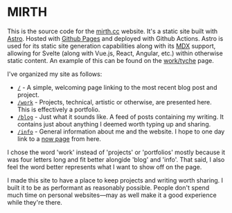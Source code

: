 # MIRTH

This is the source code for the [mirth.cc](https://mirth.cc) website. It's a static site built with [Astro](https://astro.build). Hosted with [Github Pages](https://pages.github.com) and deployed with Github Actions. Astro is used for its static site generation capabilities along with its [MDX](https://mdxjs.com/) support, allowing for Svelte (along with Vue.js, React, Angular, etc.) within otherwise static content. An example of this can be found on the [work/tyche](https://mirth.cc/work/tyche) page. 

I've organized my site as follows:
- [`/`](https://mirth.cc) - A simple, welcoming page linking to the most recent blog post and project.
- [`/work`](https://mirth.cc/work) - Projects, technical, artistic or otherwise, are presented here. This is effectively a portfolio.
- [`/blog`](https://mirth.cc/blog) - Just what it sounds like. A feed of posts containing my writing. It contains just about anything I deemed worth typing up and sharing.
- [`/info`](https://mirth.cc/info) - General information about me and the website. I hope to one day link to a [now page](https://nownownow.com) from here.

I chose the word 'work' instead of 'projects' or 'portfolios' mostly because it was four letters long and fit better alongide 'blog' and 'info'. That said, I also feel the word better represents what I want to show off on the page. 

I made this site to have a place to keep projects and writing worth sharing. I built it to be as performant as reasonably possible. People don't spend much time on personal websites—may as well make it a good experience while they're there. 
